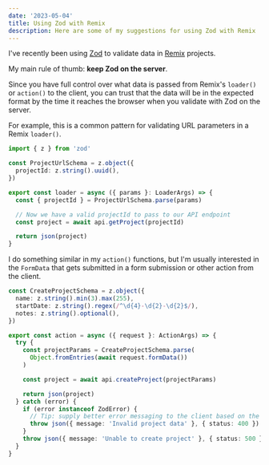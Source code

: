 ```yaml
---
date: '2023-05-04'
title: Using Zod with Remix
description: Here are some of my suggestions for using Zod with Remix
---
```


I've recently been using [Zod][] to validate data in [Remix][] projects.

My main rule of thumb: **keep Zod on the server**.

Since you have full control over what data is passed from Remix's `loader()` or `action()` to the client, you can trust that the data will be in the expected format by the time it reaches the browser when you validate with Zod on the server.

For example, this is a common pattern for validating URL parameters in a Remix `loader()`.

```ts title="app/routes/projects.$projectId.tsx"
import { z } from 'zod'

const ProjectUrlSchema = z.object({
  projectId: z.string().uuid(),
})

export const loader = async ({ params }: LoaderArgs) => {
  const { projectId } = ProjectUrlSchema.parse(params)

  // Now we have a valid projectId to pass to our API endpoint
  const project = await api.getProject(projectId)

  return json(project)
}
```

I do something similar in my `action()` functions, but I'm usually interested in the `FormData` that gets submitted in a form submission or other action from the client.

```ts title="app/routes/projects.$projectId.tsx"
const CreateProjectSchema = z.object({
  name: z.string().min(3).max(255),
  startDate: z.string().regex(/^\d{4}-\d{2}-\d{2}$/),
  notes: z.string().optional(),
})

export const action = async ({ request }: ActionArgs) => {
  try {
    const projectParams = CreateProjectSchema.parse(
      Object.fromEntries(await request.formData())
    )

    const project = await api.createProject(projectParams)

    return json(project)
  } catch (error) {
    if (error instanceof ZodError) {
      // Tip: supply better error messaging to the client based on the ZodError
      throw json({ message: 'Invalid project data' }, { status: 400 })
    }
    throw json({ message: 'Unable to create project' }, { status: 500 })
  }
}
```

[zod]: https://github.com/colinhacks/zod
[remix]: https://remix.run/
